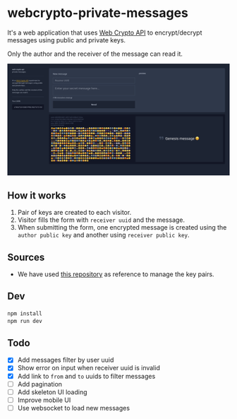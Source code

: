 # webcrypto-private-messages

It's a web application that uses [Web Crypto API](https://developer.mozilla.org/en-US/docs/Web/API/Web_Crypto_API) to encrypt/decrypt messages using public and private keys.

Only the author and the receiver of the message can read it.

![Web app preview](docs/preview.png)

## How it works

1. Pair of keys are created to each visitor.
2. Visitor fills the form with `receiver uuid` and the message.
3. When submitting the form, one encrypted message is created using the `author public key` and another using `receiver public key`.

## Sources

- We have used [this repository](https://github.com/diafygi/webcrypto-examples?tab=readme-ov-file#rsa-oaep) as reference to manage the key pairs.

## Dev

```sh
npm install
npm run dev
```

## Todo

- [x] Add messages filter by user uuid
- [x] Show error on input when receiver uuid is invalid
- [x] Add link to `from` and `to` uuids to filter messages
- [ ] Add pagination
- [ ] Add skeleton UI loading
- [ ] Improve mobile UI
- [ ] Use websocket to load new messages
